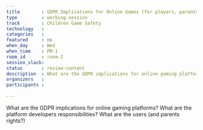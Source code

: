 ```yaml
---
title        : GDPR Implications for Online Games (for players, parents and platform owners)
type         : working-session
track        : Children Game Safety
technology   :
categories   :
featured     : no
when_day     : Wed
when_time    : PM-1
room_id      : room-2
session_slack:
status       : review-content
description  : What are the GDPR implications for online gaming platforms? What are the platform developers responsibilities? What are the users (and parents rights?)
organizers   :
participants :
    
---
```


What are the GDPR implications for online gaming platforms? What are the platform developers responsibilities? What are the users (and parents rights?)